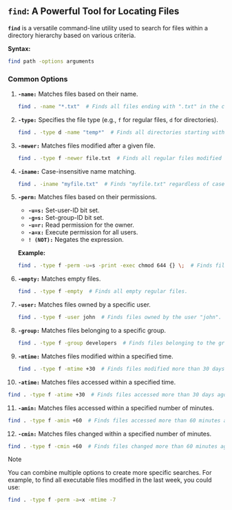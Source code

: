## `find`: A Powerful Tool for Locating Files

**`find`** is a versatile command-line utility used to search for files within a directory hierarchy based on various criteria.

**Syntax:**
```bash
find path -options arguments
```

### Common Options

1. **`-name:`** Matches files based on their name.
   ```bash
   find . -name "*.txt"  # Finds all files ending with ".txt" in the current directory and subdirectories.
   ```
2. **`-type:`** Specifies the file type (e.g., `f` for regular files, `d` for directories).
   ```bash
   find . -type d -name "temp*"  # Finds all directories starting with "temp" in the current directory and subdirectories.
   ```
3. **`-newer:`** Matches files modified after a given file.
   ```bash
   find . -type f -newer file.txt  # Finds all regular files modified after "file.txt".
   ```
4. **`-iname:`** Case-insensitive name matching.
   ```bash
   find . -iname "myfile.txt"  # Finds "myfile.txt" regardless of case.
   ```
5. **`-perm:`** Matches files based on their permissions.
   * **`-u=s:`** Set-user-ID bit set.
   * **`-g=s:`** Set-group-ID bit set.
   * **`-u=r:`** Read permission for the owner.
   * **`-a=x:`** Execute permission for all users.
   * **`! (NOT):`** Negates the expression.

   **Example:**
    ```bash
    find . -type f -perm -u=s -print -exec chmod 644 {} \;  # Finds files with the set-user-ID bit set and changes their permissions to 644.
    ```
6. **`-empty:`** Matches empty files.
   ```bash
   find . -type f -empty  # Finds all empty regular files.
   ```
7. **`-user:`** Matches files owned by a specific user.
   ```bash
   find . -type f -user john  # Finds files owned by the user "john".
   ```
8. **`-group:`** Matches files belonging to a specific group.
   ```bash
   find . -type f -group developers  # Finds files belonging to the group "developers".
   ```
9. **`-mtime:`** Matches files modified within a specified time.
   ```bash
   find . -type f -mtime +30  # Finds files modified more than 30 days ago.
   ```
10.  **`-atime:`** Matches files accessed within a specified time.
   ```bash
   find . -type f -atime +30  # Finds files accessed more than 30 days ago.
   ```
11.  **`-amin:`** Matches files accessed within a specified number of minutes.
   ```bash
   find . -type f -amin +60  # Finds files accessed more than 60 minutes ago.
   ```
12.  **`-cmin:`** Matches files changed within a specified number of minutes.
   ```bash
   find . -type f -cmin +60  # Finds files changed more than 60 minutes ago.
   ```

> [!NOTE]
> You can combine multiple options to create more specific searches. For example, to find all executable files modified in the last week, you could use:
> ```bash
> find . -type f -perm -a=x -mtime -7
> ```
